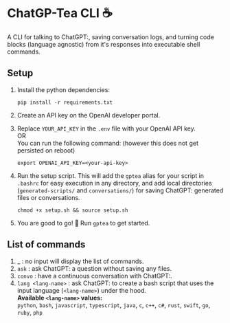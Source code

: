 # ChatGP-Tea CLI ☕️
A CLI for talking to ChatGPT:, saving conversation logs, and turning code blocks (language agnostic) from it's responses into executable shell commands.

## Setup

1. Install the python dependencies:
    ```
    pip install -r requirements.txt
    ```

2. Create an API key on the OpenAI developer portal.
3. Replace `YOUR_API_KEY` in the `.env` file with your OpenAI API key.
    <br>OR<br>
    You can run the following command: (however this does not get persisted on reboot)
    ```
    export OPENAI_API_KEY=<your-api-key>
    ```

4. Run the setup script. This will add the `gptea` alias for your script in `.bashrc` for easy execution in any directory, and add local directories (`generated-scripts/` and `conversations/`) for saving ChatGPT: generated files or conversations.
   ```
   chmod +x setup.sh && source setup.sh
   ```

5. You are good to go! 🤠 Run `gptea` to get started.

## List of commands

1. _ : no input will display the list of commands.
2. `ask` : ask ChatGPT: a question without saving any files.
3. `convo` : have a continuous conversation with ChatGPT:.
4. `lang <lang-name>` : ask ChatGPT: to create a bash script that uses the input language (`<lang-name>`) under the hood.<br>
**Available `<lang-name>` values:**<br>
`python`, `bash`, `javascript`, `typescript`, `java`, `c`, `c++`, `c#`, `rust`, `swift`, `go`, `ruby`, `php`